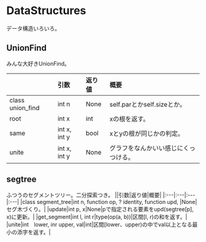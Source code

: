 # DataStructures
データ構造いろいろ。

## UnionFind
みんな大好きUnionFind。

||引数|返り値|概要|
|:---|:---|:---|:---|
|class union_find|int n|None|self.parとかself.sizeとか。|
|root|int x|int |xの根を返す。|
|same|int x, int y|bool|xとyの根が同じかの判定。|
|unite|int x, int y|None|グラフをなんかいい感じにくっつける。|

### 

## segtree
ふつうのセグメントツリー。二分探索つき。
||引数|返り値|概要|
|:---|:---|:---|:---|
|class segment_tree|int n, function op, ? identity, function upd, |None|セグ木づくり。|
|update|int p, x|None|pで指定される要素をupd(segtree[p], x)に更新。|
|get_segment|int l, int r|type(op(a, b))|区間[l, r)の和を返す。|
|unite|int　lower, inr upper, val|int|区間[lower、upper)の中でval以上となる最小の添字を返す。|
